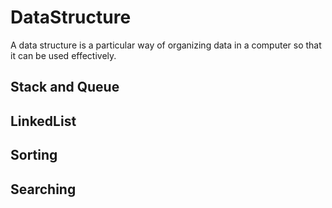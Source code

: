 # DataStructure
 A data structure is a particular way of organizing data in a computer so that it can be used effectively.

## Stack and Queue

## LinkedList

## Sorting

## Searching


